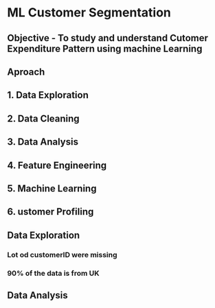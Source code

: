 # ML Customer Segmentation

## Objective - To study and understand Cutomer Expenditure Pattern using machine Learning

## Aproach

## 1. Data Exploration
## 2. Data Cleaning
## 3. Data Analysis
## 4. Feature Engineering
## 5. Machine Learning
## 6. ustomer Profiling

## Data Exploration

### Lot od customerID were missing
### 90% of the data is from UK

## Data Analysis

